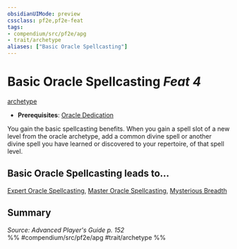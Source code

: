 ```yaml
---
obsidianUIMode: preview
cssclass: pf2e,pf2e-feat
tags:
- compendium/src/pf2e/apg
- trait/archetype
aliases: ["Basic Oracle Spellcasting"]
---
```

# Basic Oracle Spellcasting  *Feat 4*  
[archetype](../../Rules/traits/archetype.md)  

- **Prerequisites**: [Oracle Dedication](oracle-dedication-apg.md)

You gain the basic spellcasting benefits. When you gain a spell slot of a new level from the oracle archetype, add a common divine spell or another divine spell you have learned or discovered to your repertoire, of that spell level.

## Basic Oracle Spellcasting leads to...

[Expert Oracle Spellcasting](expert-oracle-spellcasting-apg.md), [Master Oracle Spellcasting](master-oracle-spellcasting-apg.md), [Mysterious Breadth](mysterious-breadth-apg.md)

## Summary

*Source: Advanced Player's Guide p. 152*  
%% #compendium/src/pf2e/apg #trait/archetype %%
